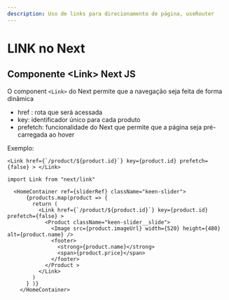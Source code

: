 ```yaml
---
description: Uso de links para direcionamento de página, useRouter
---
```


# LINK no Next

## Componente \<Link> Next JS

O component `<Link>` do Next permite que a navegação seja feita de forma dinâmica

* href : rota que será acessada
* key: identificador único para cada produto
* prefetch: funcionalidade do Next que permite que a página seja pré-carregada ao hover

Exemplo:&#x20;

```tsx
<Link href={`/product/${product.id}`} key={product.id} prefetch={false} > </Link>
```

```tsx
import Link from "next/link"

  <HomeContainer ref={sliderRef} className="keen-slider">
      {products.map(product => {
        return (
          <Link href={`/product/${product.id}`} key={product.id} prefetch={false} >
            <Product className="keen-slider__slide">
              <Image src={product.imageUrl} width={520} height={480} alt={product.name} />
              <footer>
                <strong>{product.name}</strong>
                <span>{product.price}</span>
              </footer>
            </Product >
          </Link>
        )
      } )}
    </HomeContainer>
```
